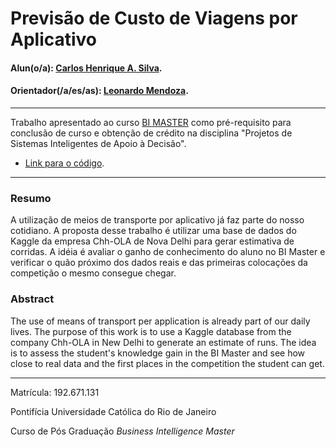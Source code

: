 # Previsão de Custo de Viagens por Aplicativo

#### Alun(o/a): [Carlos Henrique A. Silva](https://github.com/H3N21QU3/).
#### Orientador(/a/es/as): [Leonardo Mendoza](https://github.com/orgs/ICA-cursos).


---

Trabalho apresentado ao curso [BI MASTER](https://ica.puc-rio.ai/bi-master) como pré-requisito para conclusão de curso e obtenção de crédito na disciplina "Projetos de Sistemas Inteligentes de Apoio à Decisão".

- [Link para o código](https://github.com/link_do_repositorio/nome_do_arquivo_de_codigo). <!-- caso não aplicável, remover esta linha -->


---

### Resumo

A utilização de meios de transporte por aplicativo já faz parte do nosso cotidiano. A proposta desse trabalho é utilizar uma base de dados do Kaggle da empresa Chh-OLA de Nova Delhi para gerar estimativa de corridas.
A idéia é avaliar o ganho de conhecimento do aluno no BI Master e verificar o quão próximo dos dados reais e das primeiras colocações da competição o mesmo consegue chegar.

### Abstract <!-- Opcional! Caso não aplicável, remover esta seção -->

The use of means of transport per application is already part of our daily lives. The purpose of this work is to use a Kaggle database from the company Chh-OLA in New Delhi to generate an estimate of runs.
The idea is to assess the student's knowledge gain in the BI Master and see how close to real data and the first places in the competition the student can get.

---

Matrícula: 192.671.131

Pontifícia Universidade Católica do Rio de Janeiro

Curso de Pós Graduação *Business Intelligence Master*
